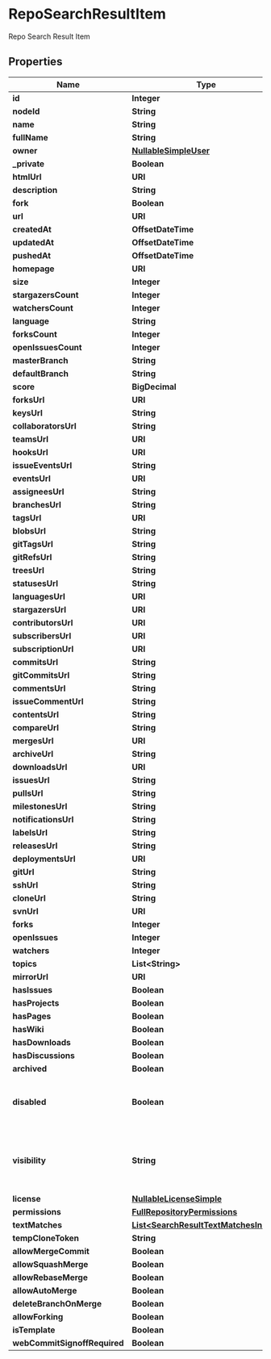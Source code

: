 

# RepoSearchResultItem

Repo Search Result Item

## Properties

| Name | Type | Description | Notes |
|------------ | ------------- | ------------- | -------------|
|**id** | **Integer** |  |  |
|**nodeId** | **String** |  |  |
|**name** | **String** |  |  |
|**fullName** | **String** |  |  |
|**owner** | [**NullableSimpleUser**](NullableSimpleUser.md) |  |  |
|**_private** | **Boolean** |  |  |
|**htmlUrl** | **URI** |  |  |
|**description** | **String** |  |  |
|**fork** | **Boolean** |  |  |
|**url** | **URI** |  |  |
|**createdAt** | **OffsetDateTime** |  |  |
|**updatedAt** | **OffsetDateTime** |  |  |
|**pushedAt** | **OffsetDateTime** |  |  |
|**homepage** | **URI** |  |  |
|**size** | **Integer** |  |  |
|**stargazersCount** | **Integer** |  |  |
|**watchersCount** | **Integer** |  |  |
|**language** | **String** |  |  |
|**forksCount** | **Integer** |  |  |
|**openIssuesCount** | **Integer** |  |  |
|**masterBranch** | **String** |  |  [optional] |
|**defaultBranch** | **String** |  |  |
|**score** | **BigDecimal** |  |  |
|**forksUrl** | **URI** |  |  |
|**keysUrl** | **String** |  |  |
|**collaboratorsUrl** | **String** |  |  |
|**teamsUrl** | **URI** |  |  |
|**hooksUrl** | **URI** |  |  |
|**issueEventsUrl** | **String** |  |  |
|**eventsUrl** | **URI** |  |  |
|**assigneesUrl** | **String** |  |  |
|**branchesUrl** | **String** |  |  |
|**tagsUrl** | **URI** |  |  |
|**blobsUrl** | **String** |  |  |
|**gitTagsUrl** | **String** |  |  |
|**gitRefsUrl** | **String** |  |  |
|**treesUrl** | **String** |  |  |
|**statusesUrl** | **String** |  |  |
|**languagesUrl** | **URI** |  |  |
|**stargazersUrl** | **URI** |  |  |
|**contributorsUrl** | **URI** |  |  |
|**subscribersUrl** | **URI** |  |  |
|**subscriptionUrl** | **URI** |  |  |
|**commitsUrl** | **String** |  |  |
|**gitCommitsUrl** | **String** |  |  |
|**commentsUrl** | **String** |  |  |
|**issueCommentUrl** | **String** |  |  |
|**contentsUrl** | **String** |  |  |
|**compareUrl** | **String** |  |  |
|**mergesUrl** | **URI** |  |  |
|**archiveUrl** | **String** |  |  |
|**downloadsUrl** | **URI** |  |  |
|**issuesUrl** | **String** |  |  |
|**pullsUrl** | **String** |  |  |
|**milestonesUrl** | **String** |  |  |
|**notificationsUrl** | **String** |  |  |
|**labelsUrl** | **String** |  |  |
|**releasesUrl** | **String** |  |  |
|**deploymentsUrl** | **URI** |  |  |
|**gitUrl** | **String** |  |  |
|**sshUrl** | **String** |  |  |
|**cloneUrl** | **String** |  |  |
|**svnUrl** | **URI** |  |  |
|**forks** | **Integer** |  |  |
|**openIssues** | **Integer** |  |  |
|**watchers** | **Integer** |  |  |
|**topics** | **List&lt;String&gt;** |  |  [optional] |
|**mirrorUrl** | **URI** |  |  |
|**hasIssues** | **Boolean** |  |  |
|**hasProjects** | **Boolean** |  |  |
|**hasPages** | **Boolean** |  |  |
|**hasWiki** | **Boolean** |  |  |
|**hasDownloads** | **Boolean** |  |  |
|**hasDiscussions** | **Boolean** |  |  [optional] |
|**archived** | **Boolean** |  |  |
|**disabled** | **Boolean** | Returns whether or not this repository disabled. |  |
|**visibility** | **String** | The repository visibility: public, private, or internal. |  [optional] |
|**license** | [**NullableLicenseSimple**](NullableLicenseSimple.md) |  |  |
|**permissions** | [**FullRepositoryPermissions**](FullRepositoryPermissions.md) |  |  [optional] |
|**textMatches** | [**List&lt;SearchResultTextMatchesInner&gt;**](SearchResultTextMatchesInner.md) |  |  [optional] |
|**tempCloneToken** | **String** |  |  [optional] |
|**allowMergeCommit** | **Boolean** |  |  [optional] |
|**allowSquashMerge** | **Boolean** |  |  [optional] |
|**allowRebaseMerge** | **Boolean** |  |  [optional] |
|**allowAutoMerge** | **Boolean** |  |  [optional] |
|**deleteBranchOnMerge** | **Boolean** |  |  [optional] |
|**allowForking** | **Boolean** |  |  [optional] |
|**isTemplate** | **Boolean** |  |  [optional] |
|**webCommitSignoffRequired** | **Boolean** |  |  [optional] |



